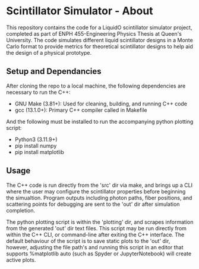 # Scintillator Simulator - About
This repository contains the code for a LiquidO scintillator simulator project, completed as part of ENPH 455-Engineering Physics Thesis at Queen's University. The code simulates different liquid scintillator designs in a Monte Carlo format to provide metrics for theoretical scintillator designs to help aid the design of a physical prototype.

## Setup and Dependancies
After cloning the repo to a local machine, the following dependencies are necessary to run the C++:
 - GNU Make (3.81+): Used for cleaning, building, and running C++ code
 - gcc (13.1.0+): Primary C++ compiler called in Makefile

And the following must be installed to run the accompanying python plotting script:
 - Python3 (3.11.9+)
 - pip install numpy
 - pip install matplotlib

## Usage
The C++ code is run directly from the 'src' dir via make, and brings up a CLI where the user may configure the scintillator properties before beginning the simualtion. Program outputs including photon paths, fiber positions, and scattering points for debugging are sent to the 'out' dir after simulation completion.

The python plotting script is within the 'plotting' dir, and scrapes information from the generated 'out' dir text files. This script may be run directly from within the C++ CLI, or command-line after exiting the C++ interface. The default behaviour of the script is to save static plots to the 'out' dir, however, adjusting the file path's and running this script in an editor that supports %matplotlib auto (such as Spyder or JupyterNotebook) will create active plots.



